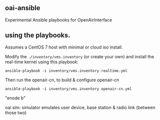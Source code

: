 ## oai-ansible

Experimental Ansible playbooks for OpenAirInterface

## using the playbooks.

Assumes a CentOS 7 host with minimal or cloud iso install.

Modify the `./inventory/vms.inventory` (or create your own) and install the real-time kernel using this playbook:

```
ansible-playbook -i inventory/vms.inventory realtime.yml
```

Then run the openair-cn, to build & configure openair-cn

```
ansible-playbook -i inventory/vms.inventory openair-cn.yml
```

"enode b"

oai sim: simulator emulates user device, base station & radio link (between those two)



